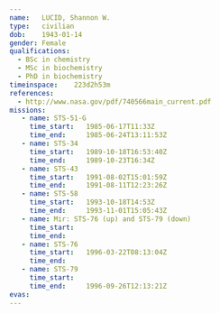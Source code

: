 ```yaml
---
name:	LUCID, Shannon W.
type:	civilian
dob:	1943-01-14
gender:	Female
qualifications:
  - BSc in chemistry
  - MSc in biochemistry
  - PhD in biochemistry
timeinspace:	223d2h53m
references:
  - http://www.nasa.gov/pdf/740566main_current.pdf
missions:
   - name: STS-51-G
     time_start:   1985-06-17T11:33Z
     time_end:     1985-06-24T13:11:53Z
   - name: STS-34
     time_start:   1989-10-18T16:53:40Z
     time_end:     1989-10-23T16:34Z
   - name: STS-43
     time_start:   1991-08-02T15:01:59Z
     time_end:     1991-08-11T12:23:26Z
   - name: STS-58
     time_start:   1993-10-18T14:53Z
     time_end:     1993-11-01T15:05:43Z
   - name: Mir: STS-76 (up) and STS-79 (down)
     time_start:   
     time_end:     
   - name: STS-76
     time_start:   1996-03-22T08:13:04Z
     time_end:     
   - name: STS-79
     time_start:   
     time_end:     1996-09-26T12:13:21Z
evas:
---
```

